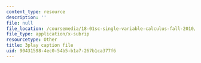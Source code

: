 ```yaml
---
content_type: resource
description: ''
file: null
file_location: /coursemedia/18-01sc-single-variable-calculus-fall-2010/904315984ec054b5b1a7267b1ca377f6_Nv3C7q88MqA.vtt
file_type: application/x-subrip
resourcetype: Other
title: 3play caption file
uid: 90431598-4ec0-54b5-b1a7-267b1ca377f6
---
```

